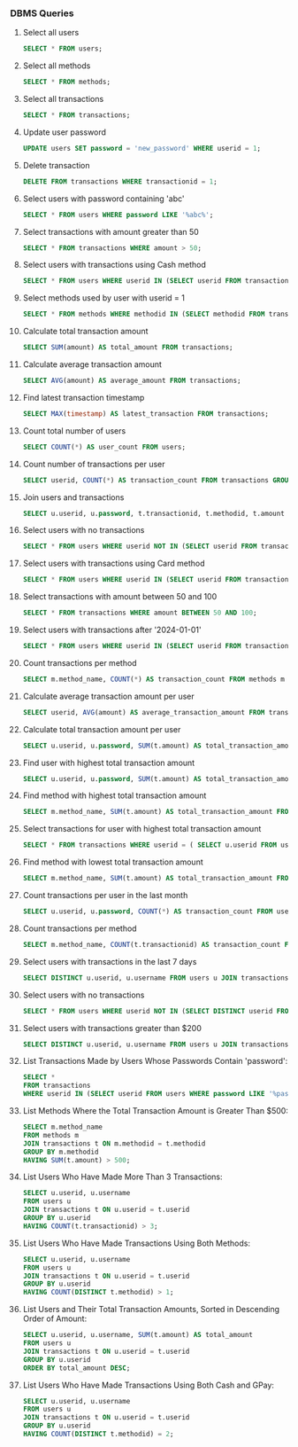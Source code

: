 ### DBMS Queries

1. Select all users
   ```sql
   SELECT * FROM users;
   ```

2. Select all methods
   ```sql
   SELECT * FROM methods;
   ```

3. Select all transactions
   ```sql
   SELECT * FROM transactions;
   ```

4. Update user password
   ```sql
   UPDATE users SET password = 'new_password' WHERE userid = 1;
   ```

5. Delete transaction
   ```sql
   DELETE FROM transactions WHERE transactionid = 1;
   ```

6. Select users with password containing 'abc'
   ```sql
   SELECT * FROM users WHERE password LIKE '%abc%';
   ```

7. Select transactions with amount greater than 50
   ```sql
   SELECT * FROM transactions WHERE amount > 50;
   ```

8. Select users with transactions using Cash method
   ```sql
   SELECT * FROM users WHERE userid IN (SELECT userid FROM transactions WHERE methodid = (SELECT methodid FROM methods WHERE method_name = 'Cash'));
   ```

9. Select methods used by user with userid = 1
   ```sql
   SELECT * FROM methods WHERE methodid IN (SELECT methodid FROM transactions WHERE userid = 1);
   ```

10. Calculate total transaction amount
    ```sql
    SELECT SUM(amount) AS total_amount FROM transactions;
    ```

11. Calculate average transaction amount
    ```sql
    SELECT AVG(amount) AS average_amount FROM transactions;
    ```

12. Find latest transaction timestamp
    ```sql
    SELECT MAX(timestamp) AS latest_transaction FROM transactions;
    ```

13. Count total number of users
    ```sql
    SELECT COUNT(*) AS user_count FROM users;
    ```

14. Count number of transactions per user
    ```sql
    SELECT userid, COUNT(*) AS transaction_count FROM transactions GROUP BY userid;
    ```

15. Join users and transactions
    ```sql
    SELECT u.userid, u.password, t.transactionid, t.methodid, t.amount FROM users u INNER JOIN transactions t ON u.userid = t.userid;
    ```

16. Select users with no transactions
    ```sql
    SELECT * FROM users WHERE userid NOT IN (SELECT userid FROM transactions);
    ```

17. Select users with transactions using Card method
    ```sql
    SELECT * FROM users WHERE userid IN (SELECT userid FROM transactions WHERE methodid = (SELECT methodid FROM methods WHERE method_name = 'Card'));
    ```

18. Select transactions with amount between 50 and 100
    ```sql
    SELECT * FROM transactions WHERE amount BETWEEN 50 AND 100;
    ```

19. Select users with transactions after '2024-01-01'
    ```sql
    SELECT * FROM users WHERE userid IN (SELECT userid FROM transactions WHERE timestamp > '2024-01-01');
    ```

20. Count transactions per method
    ```sql
    SELECT m.method_name, COUNT(*) AS transaction_count FROM methods m INNER JOIN transactions t ON m.methodid = t.methodid GROUP BY m.methodid;
    ```

21. Calculate average transaction amount per user
    ```sql
    SELECT userid, AVG(amount) AS average_transaction_amount FROM transactions GROUP BY userid;
    ```

22. Calculate total transaction amount per user
    ```sql
    SELECT u.userid, u.password, SUM(t.amount) AS total_transaction_amount FROM users u INNER JOIN transactions t ON u.userid = t.userid GROUP BY u.userid;
    ```

23. Find user with highest total transaction amount
    ```sql
    SELECT u.userid, u.password, SUM(t.amount) AS total_transaction_amount FROM users u INNER JOIN transactions t ON u.userid = t.userid GROUP BY u.userid ORDER BY total_transaction_amount DESC LIMIT 1;
    ```

24. Find method with highest total transaction amount
    ```sql
    SELECT m.method_name, SUM(t.amount) AS total_transaction_amount FROM methods m INNER JOIN transactions t ON m.methodid = t.methodid GROUP BY m.methodid ORDER BY total_transaction_amount DESC LIMIT 1;
    ```

25. Select transactions for user with highest total transaction amount
    ```sql
    SELECT * FROM transactions WHERE userid = ( SELECT u.userid FROM users u INNER JOIN transactions t ON u.userid = t.userid GROUP BY u.userid ORDER BY SUM(t.amount) DESC LIMIT 1 );
    ```

26. Find method with lowest total transaction amount
    ```sql
    SELECT m.method_name, SUM(t.amount) AS total_transaction_amount FROM methods m INNER JOIN transactions t ON m.methodid = t.methodid GROUP BY m.methodid ORDER BY total_transaction_amount ASC LIMIT 1;
    ```

27. Count transactions per user in the last month
    ```sql
    SELECT u.userid, u.password, COUNT(*) AS transaction_count FROM users u INNER JOIN transactions t ON u.userid = t.userid WHERE t.timestamp >= DATE('now', '-1 month') GROUP BY u.userid;
    ```

28. Count transactions per method
    ```sql
    SELECT m.method_name, COUNT(t.transactionid) AS transaction_count FROM methods m LEFT JOIN transactions t ON m.methodid = t.methodid GROUP BY m.methodid;
    ```

29. Select users with transactions in the last 7 days
    ```sql
    SELECT DISTINCT u.userid, u.username FROM users u JOIN transactions t ON u.userid = t.userid WHERE t.timestamp >= DATE('now', '-7 days');
    ```

30. Select users with no transactions
    ```sql
    SELECT * FROM users WHERE userid NOT IN (SELECT DISTINCT userid FROM transactions);
    ```

31. Select users with transactions greater than $200
    ```sql
    SELECT DISTINCT u.userid, u.username FROM users u JOIN transactions t ON u.userid = t.userid WHERE t.amount >
    ```
32. List Transactions Made by Users Whose Passwords Contain 'password':
    ```sql
    SELECT * 
    FROM transactions 
    WHERE userid IN (SELECT userid FROM users WHERE password LIKE '%password%');
    ```
33. List Methods Where the Total Transaction Amount is Greater Than $500:
    ```sql
    SELECT m.method_name 
    FROM methods m 
    JOIN transactions t ON m.methodid = t.methodid 
    GROUP BY m.methodid 
    HAVING SUM(t.amount) > 500;
    ```
34. List Users Who Have Made More Than 3 Transactions:
    ```sql
    SELECT u.userid, u.username 
    FROM users u 
    JOIN transactions t ON u.userid = t.userid 
    GROUP BY u.userid 
    HAVING COUNT(t.transactionid) > 3;
    ```
35. List Users Who Have Made Transactions Using Both Methods:
    ```sql
    SELECT u.userid, u.username 
    FROM users u 
    JOIN transactions t ON u.userid = t.userid 
    GROUP BY u.userid 
    HAVING COUNT(DISTINCT t.methodid) > 1;
    ```
36. List Users and Their Total Transaction Amounts, Sorted in Descending Order of Amount:
    ```sql
    SELECT u.userid, u.username, SUM(t.amount) AS total_amount 
    FROM users u 
    JOIN transactions t ON u.userid = t.userid 
    GROUP BY u.userid 
    ORDER BY total_amount DESC;
    ```
37. List Users Who Have Made Transactions Using Both Cash and GPay:
    ```sql
    SELECT u.userid, u.username 
    FROM users u 
    JOIN transactions t ON u.userid = t.userid 
    GROUP BY u.userid 
    HAVING COUNT(DISTINCT t.methodid) = 2;
    ```